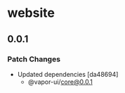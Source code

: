 # website

## 0.0.1

### Patch Changes

- Updated dependencies [da48694]
    - @vapor-ui/core@0.0.1
